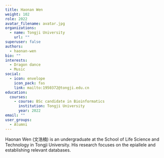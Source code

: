 ```yaml
---
title: Haonan Wen
weight: 102
role: 2022
avatar_filename: avatar.jpg
organizations:
  - name: Tongji University
    url: ""
superuser: false
authors:
  - haonan-wen
bio: ""
interests:
  - Dragon dance
  - Music
social:
  - icon: envelope
    icon_pack: fas
    link: mailto:1950372@tongji.edu.cn
education:
  courses:
    - course: BSc candidate in Bioinformatics
      institution: Tongji University
      year: 2022
email: ""
user_groups:
  - Alumni
---
```

Haonan Wen (文浩楠) is an undergraduate at the School of Life Science and Technology in Tongji University. His research focuses on the epiallele and establishing relevant databases.
